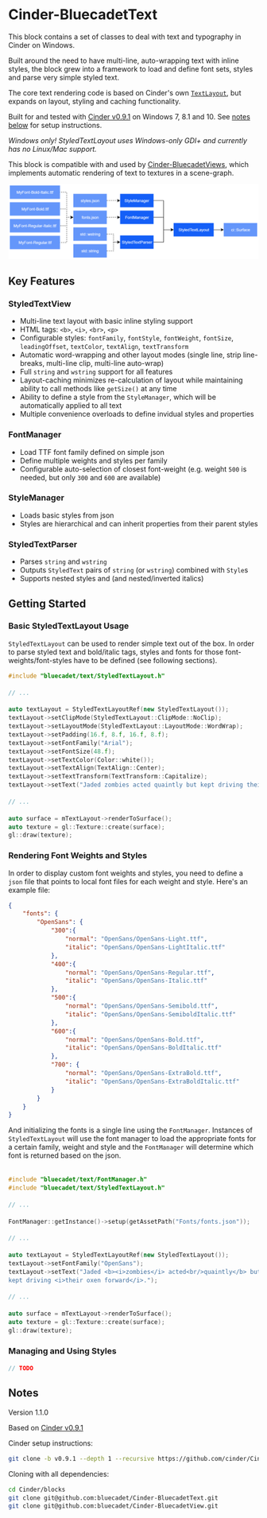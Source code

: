 # Cinder-BluecadetText

This block contains a set of classes to deal with text and typography in Cinder on Windows.

Built around the need to have multi-line, auto-wrapping text with inline styles, the block grew into a framework to load and define font sets, styles and parse very simple styled text.

The core text rendering code is based on Cinder's own [`TextLayout`](https://libcinder.org/docs/classcinder_1_1_text_layout.html), but expands on layout, styling and caching functionality.

Built for and tested with [Cinder v0.9.1](https://github.com/cinder/Cinder/tree/v0.9.1) on Windows 7, 8.1 and 10. See [notes below](#notes) for setup instructions.

*Windows only! StyledTextLayout uses Windows-only GDI+ and currently has no Linux/Mac support.*

This block is compatible with and used by [Cinder-BluecadetViews](https://github.com/bluecadet/Cinder-BluecadetViews), which implements automatic rendering of text to textures in a scene-graph.

![](docs/media/class-hierarchy.png)

## Key Features

### StyledTextView

* Multi-line text layout with basic inline styling support
* HTML tags: `<b>`, `<i>`, `<br>`, `<p>`
* Configurable styles: `fontFamily`, `fontStyle`, `fontWeight`, `fontSize`, `leadingOffset`, `textColor`, `textAlign`, `textTransform`
* Automatic word-wrapping and other layout modes (single line, strip line-breaks, multi-line clip, multi-line auto-wrap)
* Full `string` and `wstring` support for all features
* Layout-caching minimizes re-calculation of layout while maintaining ability to call methods like `getSize()` at any time
* Ability to define a style from the `StyleManager`, which will be automatically applied to all text
* Multiple convenience overloads to define invidual styles and properties

### FontManager

* Load TTF font family defined on simple json
* Define multiple weights and styles per family
* Configurable auto-selection of closest font-weight (e.g. weight `500` is needed, but only `300` and `600` are available)

### StyleManager

* Loads basic styles from json
* Styles are hierarchical and can inherit properties from their parent styles

### StyledTextParser

* Parses `string` and `wstring`
* Outputs `StyledText` pairs of `string` (or `wstring`) combined with `Style`s
* Supports nested styles and (and nested/inverted italics)

## Getting Started

### Basic StyledTextLayout Usage

`StyledTextLayout` can be used to render simple text out of the box. In order to parse styled text and bold/italic tags, styles and fonts for those font-weights/font-styles have to be defined (see following sections).

```c++
#include "bluecadet/text/StyledTextLayout.h"

// ...

auto textLayout = StyledTextLayoutRef(new StyledTextLayout());
textLayout->setClipMode(StyledTextLayout::ClipMode::NoClip);
textLayout->setLayoutMode(StyledTextLayout::LayoutMode::WordWrap);
textLayout->setPadding(16.f, 8.f, 16.f, 8.f);
textLayout->setFontFamily("Arial");
textLayout->setFontSize(48.f);
textLayout->setTextColor(Color::white());
textLayout->setTextAlign(TextAlign::Center);
textLayout->setTextTransform(TextTransform::Capitalize);
textLayout->setText("Jaded zombies acted quaintly but kept driving their oxen forward.");

// ...

auto surface = mTextLayout->renderToSurface();
auto texture = gl::Texture::create(surface);
gl::draw(texture);
```

### Rendering Font Weights and Styles

In order to display custom font weights and styles, you need to define a `json` file that points to local font files for each weight and style. Here's an example file:

```json
{
    "fonts": {
        "OpenSans": {
            "300":{
                "normal": "OpenSans/OpenSans-Light.ttf",
                "italic": "OpenSans/OpenSans-LightItalic.ttf"
            },
            "400":{
                "normal": "OpenSans/OpenSans-Regular.ttf",
                "italic": "OpenSans/OpenSans-Italic.ttf"
            },
            "500":{
                "normal": "OpenSans/OpenSans-Semibold.ttf",
                "italic": "OpenSans/OpenSans-SemiboldItalic.ttf"
            },
            "600":{
                "normal": "OpenSans/OpenSans-Bold.ttf",
                "italic": "OpenSans/OpenSans-BoldItalic.ttf"
            },
            "700": {
                "normal": "OpenSans/OpenSans-ExtraBold.ttf",
                "italic": "OpenSans/OpenSans-ExtraBoldItalic.ttf"
            }
        }
    }
}
```

And initializing the fonts is a single line using the `FontManager`. Instances of `StyledTextLayout` will use the font manager to load the appropriate fonts for a certain family, weight and style and the `FontManager` will determine which font is returned based on the json.

```c++

#include "bluecadet/text/FontManager.h"
#include "bluecadet/text/StyledTextLayout.h"

// ...

FontManager::getInstance()->setup(getAssetPath("Fonts/fonts.json"));

// ...

auto textLayout = StyledTextLayoutRef(new StyledTextLayout());
textLayout->setFontFamily("OpenSans");
textLayout->setText("Jaded <b><i>zombies</i> acted<br/>quaintly</b> but \
kept driving <i>their oxen forward</i>.");

// ...

auto surface = mTextLayout->renderToSurface();
auto texture = gl::Texture::create(surface);
gl::draw(texture);
```

### Managing and Using Styles

```c++
// TODO
```

## Notes

Version 1.1.0

Based on [Cinder v0.9.1](https://github.com/cinder/Cinder/tree/v0.9.1)

Cinder setup instructions:

```bash
git clone -b v0.9.1 --depth 1 --recursive https://github.com/cinder/Cinder.git
```

Cloning with all dependencies:

```bash
cd Cinder/blocks
git clone git@github.com:bluecadet/Cinder-BluecadetText.git
git clone git@github.com:bluecadet/Cinder-BluecadetView.git
```
